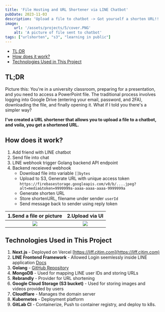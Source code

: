 ```yaml
---
title: 'File Hosting and URL Shortener via LINE Chatbot'
pubDate: 2023-11-03
description: 'Upload a file to chatbot -> Got yourself a shorten URL!!'
image:
    url: '/assets/projects/5/cover.PNG'
    alt: 'A picture of file sent to chatbot'
tags: ["urlshorten", "s3", "learning in public"]
---
```


- [TL;DR](#tldr)
- [How does it work?](#how-does-it-work)
- [Technologies Used in This Project](#technologies-used-in-this-project)

## TL;DR 
Picture this: You're in a university classroom, preparing for a presentation, and you need to access a PowerPoint file. The traditional process involves logging into Google Drive (entering your email, password, and 2FA), downloading the file, and finally opening it. What if I told you there's a simpler way? 

**I've created a URL shortener that allows you to upload a file to a chatbot, and voila, you get a shortened URL.**

## How does it work?
1. Add friend with LINE chatbot
2. Send file into chat
3. LINE webhook trigger Golang backend API endpoint
4. Backend receieved webhook
    * Download file into variable `[]bytes`
    * Upload to S3, Generate URL with unique access token `https://firebasestorage.googleapis.com/v0/b/....jpeg?alt=media&token=9999999a-aaaa-aaaa-aaaa-9999999a`
    * Generate shorten URL
    * Store shortenURL, filename under sender `userId`
    * Send message back to sender using reply token

1.Send a file or picture |  2.Upload via UI
:-------------------------:|:-------------------------:
![](/assets/projects/5/message.PNG)  |  ![](/assets/projects/5/web.PNG)

## Technologies Used in This Project
1. **Next.js** - Deployed on Vercel [https://liff.cjtim.com](https://liff.cjtim.com)
2. **LINE Frontend Framework** - Allowed Login seemlessly inside LINE application [Docs](https://developers.line.biz/en/docs/liff/overview/)
3. **Golang** - [GitHub Repository](https://github.com/cjtim/cjtim-backend-go)
4. **MongoDB** - Used for mapping LINE user IDs and storing URLs
5. **Rebrandly** - Provider for URL shortening
6. **Google Cloud Storage (S3 bucket)** - Used for storing images and videos provided by users
7. **Cloudflare** - Manages the domain server
8. **Kubernetes** - Deployment platform
9. **GitLab CI** - Containerize, Push to container registry, and deploy to k8s.
